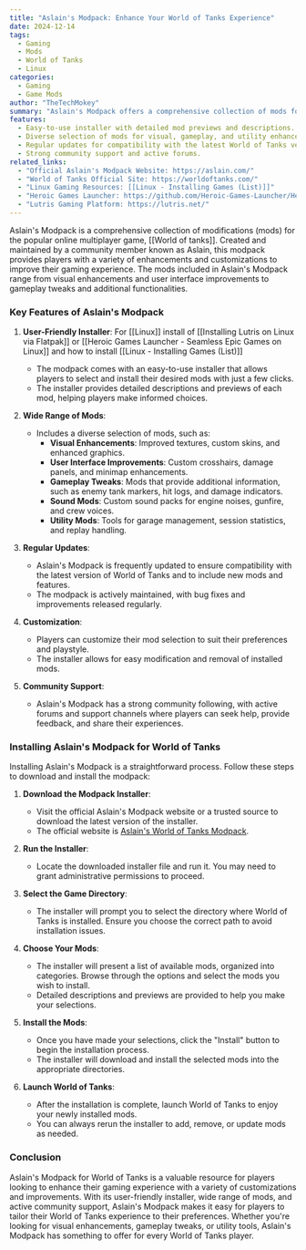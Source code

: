 ```yaml
---
title: "Aslain's Modpack: Enhance Your World of Tanks Experience"
date: 2024-12-14
tags:
  - Gaming
  - Mods
  - World of Tanks
  - Linux
categories:
  - Gaming
  - Game Mods
author: "TheTechMokey"
summary: "Aslain's Modpack offers a comprehensive collection of mods for World of Tanks, including visual enhancements, gameplay tweaks, and utility tools, all wrapped in a user-friendly installer."
features:
  - Easy-to-use installer with detailed mod previews and descriptions.
  - Diverse selection of mods for visual, gameplay, and utility enhancements.
  - Regular updates for compatibility with the latest World of Tanks version.
  - Strong community support and active forums.
related_links:
  - "Official Aslain's Modpack Website: https://aslain.com/"
  - "World of Tanks Official Site: https://worldoftanks.com/"
  - "Linux Gaming Resources: [[Linux - Installing Games (List)]]"
  - "Heroic Games Launcher: https://github.com/Heroic-Games-Launcher/HeroicGamesLauncher"
  - "Lutris Gaming Platform: https://lutris.net/"
---
```



Aslain's Modpack is a comprehensive collection of modifications (mods) for the popular online multiplayer game, [[World of tanks]]. Created and maintained by a community member known as Aslain, this modpack provides players with a variety of enhancements and customizations to improve their gaming experience. The mods included in Aslain's Modpack range from visual enhancements and user interface improvements to gameplay tweaks and additional functionalities.

### Key Features of Aslain's Modpack

1. **User-Friendly Installer**:
	    For [[Linux]] install of [[Installing Lutris on Linux via Flatpak]]  or [[Heroic Games Launcher -  Seamless Epic Games on Linux]] and how to install  [[Linux - Installing Games (List)]]
    - The modpack comes with an easy-to-use installer that allows players to select and install their desired mods with just a few clicks.
    - The installer provides detailed descriptions and previews of each mod, helping players make informed choices.
2. **Wide Range of Mods**:
    
    - Includes a diverse selection of mods, such as:
        - **Visual Enhancements**: Improved textures, custom skins, and enhanced graphics.
        - **User Interface Improvements**: Custom crosshairs, damage panels, and minimap enhancements.
        - **Gameplay Tweaks**: Mods that provide additional information, such as enemy tank markers, hit logs, and damage indicators.
        - **Sound Mods**: Custom sound packs for engine noises, gunfire, and crew voices.
        - **Utility Mods**: Tools for garage management, session statistics, and replay handling.
3. **Regular Updates**:
    
    - Aslain's Modpack is frequently updated to ensure compatibility with the latest version of World of Tanks and to include new mods and features.
    - The modpack is actively maintained, with bug fixes and improvements released regularly.
4. **Customization**:
    
    - Players can customize their mod selection to suit their preferences and playstyle.
    - The installer allows for easy modification and removal of installed mods.
5. **Community Support**:
    
    - Aslain's Modpack has a strong community following, with active forums and support channels where players can seek help, provide feedback, and share their experiences.

### Installing Aslain's Modpack for World of Tanks

Installing Aslain's Modpack is a straightforward process. Follow these steps to download and install the modpack:

1. **Download the Modpack Installer**:
    
    - Visit the official Aslain's Modpack website or a trusted source to download the latest version of the installer.
    - The official website is [Aslain's World of Tanks Modpack](https://aslain.com/).
2. **Run the Installer**:
    
    - Locate the downloaded installer file and run it. You may need to grant administrative permissions to proceed.
3. **Select the Game Directory**:
    
    - The installer will prompt you to select the directory where World of Tanks is installed. Ensure you choose the correct path to avoid installation issues.
4. **Choose Your Mods**:
    
    - The installer will present a list of available mods, organized into categories. Browse through the options and select the mods you wish to install.
    - Detailed descriptions and previews are provided to help you make your selections.
5. **Install the Mods**:
    
    - Once you have made your selections, click the "Install" button to begin the installation process.
    - The installer will download and install the selected mods into the appropriate directories.
6. **Launch World of Tanks**:
    
    - After the installation is complete, launch World of Tanks to enjoy your newly installed mods.
    - You can always rerun the installer to add, remove, or update mods as needed.

### Conclusion

Aslain's Modpack for World of Tanks is a valuable resource for players looking to enhance their gaming experience with a variety of customizations and improvements. With its user-friendly installer, wide range of mods, and active community support, Aslain's Modpack makes it easy for players to tailor their World of Tanks experience to their preferences. Whether you're looking for visual enhancements, gameplay tweaks, or utility tools, Aslain's Modpack has something to offer for every World of Tanks player.


